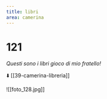 ```yaml
---
title: libri
area: camerina
---
```

# 121
_Questi sono i libri gioco di mio fratello!_

⬇️ [[39-camerina-libreria]]

![[foto_128.jpg]]